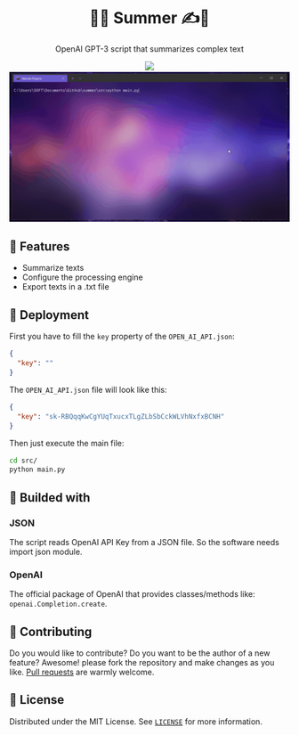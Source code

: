 <h1 align="center">🧠📘 Summer ✍🤖</h1>

<p align="center">
    OpenAI GPT-3 script that summarizes complex text
</p>

<p align="center">
    <img src="./.github/thumbnail.png" />
    <img src="./.github/preview.gif" />
</p>

## 🎁 Features
* Summarize texts
* Configure the processing engine
* Export texts in a .txt file

## 🚀 Deployment
First you have to fill the `key` property of the `OPEN_AI_API.json`:
```json
{
  "key": ""
}
```

The `OPEN_AI_API.json` file will look like this:
```json
{
  "key": "sk-RBQqqKwCgYUqTxucxTLgZLbSbCckWLVhNxfxBCNH"
}
```

Then just execute the main file:
```bash
cd src/
python main.py
```


## 🔨 Builded with
### JSON
The script reads OpenAI API Key from a JSON file. So the software needs import json module.

### OpenAI
The official package of OpenAI that provides classes/methods like: `openai.Completion.create`.


## 🤲 Contributing
Do you would like to contribute? Do you want to be the author of a new feature? Awesome! please fork the repository and make changes as you like. [Pull requests](https://github.com/360macky/summer/pulls) are warmly welcome.


## 📃 License
Distributed under the MIT License.
See [`LICENSE`](./LICENSE) for more information.
